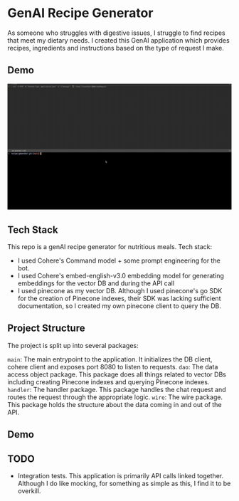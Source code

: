 # GenAI Recipe Generator

As someone who struggles with digestive issues, I struggle to find recipes that meet my dietary needs. I created this GenAI application which provides recipes, ingredients and instructions based on the type of request I make. 

## Demo
![Demo](assets/recipe-generator.gif)


## Tech Stack 
This repo is a genAI recipe generator for nutritious meals. Tech stack:

- I used Cohere's Command model + some prompt engineering for the bot.
- I used Cohere's embed-english-v3.0 embedding model for generating embeddings for the vector DB and during the API call
- I used pinecone as my vector DB. Although I used pinecone's go SDK for the creation of Pinecone indexes, their SDK was lacking sufficient documentation, so I created my own pinecone client to query the DB.  

## Project Structure 
The project is split up into several packages:

`main`: The main entrypoint to the application. It initializes the DB client, cohere client and exposes port 8080 to listen to requests.
`dao`: The data access object package. This package does all things related to vector DBs including creating Pinecone indexes and querying Pinecone indexes. 
`handler`: The handler package. This package handles the chat request and routes the request through the appropriate logic.
`wire`: The wire package. This package holds the structure about the data coming in and out of the API. 

## Demo


## TODO
- Integration tests. This application is primarily API calls linked together. Although I do like mocking, for something as simple as this, I find it to be overkill.